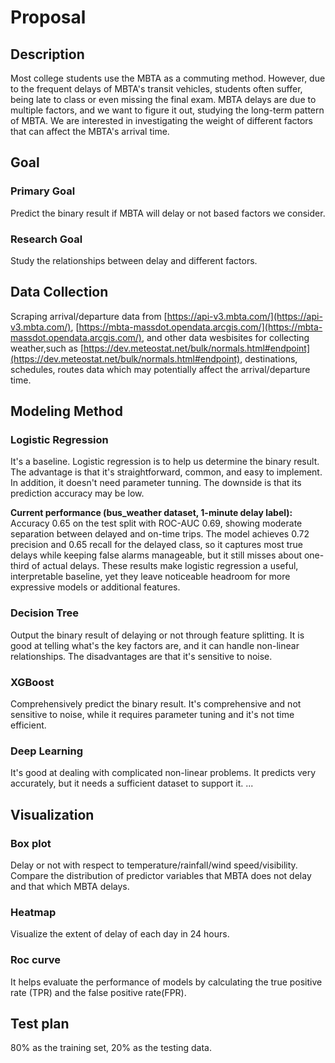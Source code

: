 # Proposal 

## Description
Most college students use the MBTA as a commuting method. However, due to the frequent delays of MBTA's transit vehicles, students often suffer, being late to class or even missing the final exam. MBTA delays are due to multiple factors, and we want to figure it out, studying the long-term pattern of MBTA. We are interested in investigating the weight of different factors that can affect the MBTA's arrival time.

## Goal
 
### Primary Goal
Predict the binary result if MBTA will delay or not based factors we consider.

### Research Goal 
Study the relationships between delay and different factors.

## Data Collection
Scraping arrival/departure data from [https://api-v3.mbta.com/](https://api-v3.mbta.com/), [https://mbta-massdot.opendata.arcgis.com/](https://mbta-massdot.opendata.arcgis.com/), and other data wesbisites for collecting weather,such as [https://dev.meteostat.net/bulk/normals.html#endpoint](https://dev.meteostat.net/bulk/normals.html#endpoint), destinations, schedules, routes data which may potentially affect the arrival/departure time.

## Modeling Method 
### Logistic Regression   
It's a baseline. Logistic regression is to help us determine the binary result. The advantage is that it's straightforward, common, and easy to implement. In addition, it doesn't need parameter tunning. The downside is that its prediction accuracy may be low.

**Current performance (bus_weather dataset, 1-minute delay label):** Accuracy 0.65 on the test split with ROC-AUC 0.69, showing moderate separation between delayed and on-time trips. The model achieves 0.72 precision and 0.65 recall for the delayed class, so it captures most true delays while keeping false alarms manageable, but it still misses about one-third of actual delays. These results make logistic regression a useful, interpretable baseline, yet they leave noticeable headroom for more expressive models or additional features.

### Decision Tree
Output the binary result of delaying or not through feature splitting. It is good at telling what's the key factors are, and it can handle non-linear relationships. The disadvantages are that it's sensitive to noise.

### XGBoost
Comprehensively predict the binary result. It's comprehensive and not sensitive to noise, while it requires parameter tuning and it's not time efficient.

### Deep Learning
It's good at dealing with complicated non-linear problems. It predicts very accurately, but it needs a sufficient dataset to support it.
...

## Visualization
### Box plot
Delay or not with respect to temperature/rainfall/wind speed/visibility. Compare the distribution of predictor variables that MBTA does not delay and that which MBTA delays.

### Heatmap 
Visualize the extent of delay of each day in 24 hours.

### Roc curve
It helps evaluate the performance of models by calculating the true positive rate (TPR) and the false positive rate(FPR).

## Test plan
80% as the training set, 20% as the testing data.
